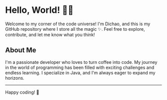 <!--
**DWMMI/DWMMI** is a ✨ _special_ ✨ repository because its `README.md` (this file) appears on your GitHub profile.

Here are some ideas to get you started:

- 🔭 I’m currently working on ...
- 🌱 I’m currently learning ...
- 👯 I’m looking to collaborate on ...
- 🤔 I’m looking for help with ...
- 💬 Ask me about ...
- 📫 How to reach me: ...
- 😄 Pronouns: ...
- ⚡ Fun fact: ...
-->
# Hello, World! 👋🌐

Welcome to my corner of the code universe! I'm Dichao, and this is my GitHub repository where I store all the magic ✨. Feel free to explore, contribute, and let me know what you think!

## About Me

I'm a passionate developer who loves to turn coffee into code. My journey in the world of programming has been filled with exciting challenges and endless learning. I specialize in Java, and I'm always eager to expand my horizons.

---
Happy coding! 🚀

